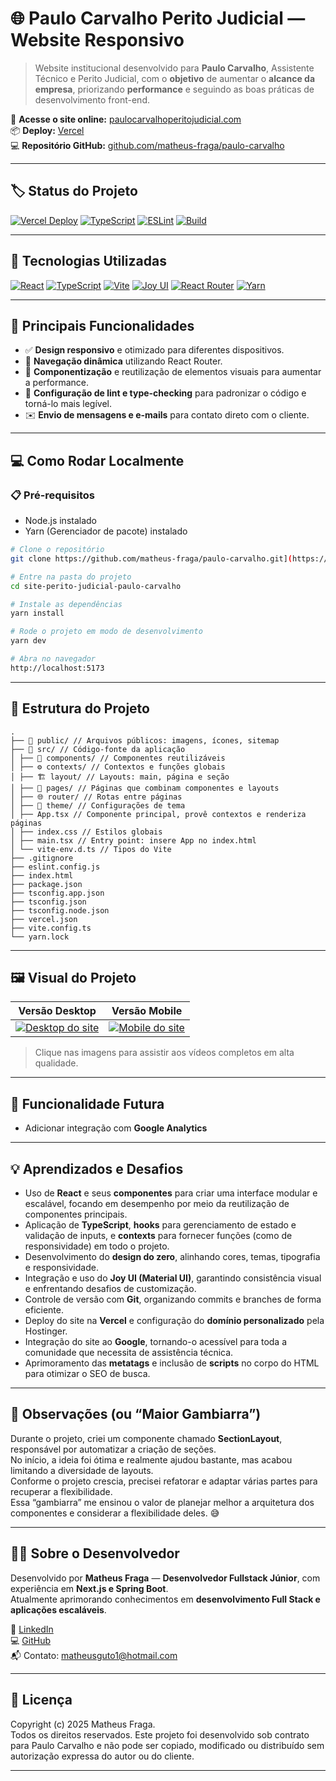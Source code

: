 # 🌐 Paulo Carvalho Perito Judicial — Website Responsivo

> Website institucional desenvolvido para **Paulo Carvalho**, Assistente Técnico e Perito Judicial, com o **objetivo** de aumentar o **alcance da empresa**, priorizando **performance** e seguindo as boas práticas de desenvolvimento front-end.

🔗 **Acesse o site online:** [paulocarvalhoperitojudicial.com](https://paulocarvalhoperitojudicial.com)  
📦 **Deploy:** [Vercel](https://vercel.com)  
💻 **Repositório GitHub:** [github.com/matheus-fraga/paulo-carvalho](https://github.com/matheus-fraga/paulo-carvalho)

---

## 🏷️ Status do Projeto

[![Vercel Deploy](https://img.shields.io/badge/Vercel-Deploy-brightgreen?style=for-the-badge&logo=vercel&logoColor=white)](https://vercel.com)
[![TypeScript](https://img.shields.io/badge/TypeScript-3178C6?style=for-the-badge&logo=typescript&logoColor=white)](https://www.typescriptlang.org/)
[![ESLint](https://img.shields.io/badge/ESLint-4B32C3?style=for-the-badge&logo=eslint&logoColor=white)](https://eslint.org/)
[![Build](https://img.shields.io/badge/Build-Passing-brightgreen?style=for-the-badge)](https://github.com/FragaTheus/paulo-carvalho/actions)

---

## 🚀 Tecnologias Utilizadas

[![React](https://img.shields.io/badge/React-20232A?style=for-the-badge&logo=react&logoColor=61DAFB)](https://reactjs.org/)
[![TypeScript](https://img.shields.io/badge/TypeScript-3178C6?style=for-the-badge&logo=typescript&logoColor=white)](https://www.typescriptlang.org/)
[![Vite](https://img.shields.io/badge/Vite-646CFF?style=for-the-badge&logo=vite&logoColor=FFD62E)](https://vitejs.dev/)
[![Joy UI](https://img.shields.io/badge/Joy%20UI-007FFF?style=for-the-badge&logo=mui&logoColor=white)](https://mui.com/joy-ui/)
[![React Router](https://img.shields.io/badge/React_Router-CA4245?style=for-the-badge&logo=react-router&logoColor=white)](https://reactrouter.com/)
[![Yarn](https://img.shields.io/badge/Yarn-2C8EBB?style=for-the-badge&logo=yarn&logoColor=white)](https://yarnpkg.com/)

---

## 🧠 Principais Funcionalidades

- ✅ **Design responsivo** e otimizado para diferentes dispositivos.  
- 🔄 **Navegação dinâmica** utilizando React Router.  
- 🧩 **Componentização** e reutilização de elementos visuais para aumentar a performance.  
- 🧹 **Configuração de lint e type-checking** para padronizar o código e torná-lo mais legível.  
- ✉️ **Envio de mensagens e e-mails** para contato direto com o cliente.   

---

## 💻 Como Rodar Localmente
### 📋 Pré-requisitos
- Node.js instalado
- Yarn (Gerenciador de pacote) instalado

```bash
# Clone o repositório
git clone https://github.com/matheus-fraga/paulo-carvalho.git](https://github.com/FragaTheus/site-perito-judicial-paulo-carvalho.git

# Entre na pasta do projeto
cd site-perito-judicial-paulo-carvalho

# Instale as dependências
yarn install

# Rode o projeto em modo de desenvolvimento
yarn dev

# Abra no navegador
http://localhost:5173
```

---

## 📁 Estrutura do Projeto

```
.
├── 📂 public/ // Arquivos públicos: imagens, ícones, sitemap
├── 📂 src/ // Código-fonte da aplicação
│ ├── 🧩 components/ // Componentes reutilizáveis
│ ├── ⚙️ contexts/ // Contextos e funções globais
│ ├── 🏗 layout/ // Layouts: main, página e seção
│ ├── 📄 pages/ // Páginas que combinam componentes e layouts
│ ├── 🌐 router/ // Rotas entre páginas
│ ├── 🎨 theme/ // Configurações de tema
│ ├── App.tsx // Componente principal, provê contextos e renderiza páginas
│ ├── index.css // Estilos globais
│ ├── main.tsx // Entry point: insere App no index.html
│ └── vite-env.d.ts // Tipos do Vite
├── .gitignore
├── eslint.config.js
├── index.html
├── package.json
├── tsconfig.app.json
├── tsconfig.json
├── tsconfig.node.json
├── vercel.json
├── vite.config.ts
└── yarn.lock
```

---

## 🖼️ Visual do Projeto 

| Versão Desktop                           | Versão Mobile                          |
| ---------------------------------------- | -------------------------------------- |
| [![Desktop do site](https://github.com/user-attachments/assets/707338d2-6bff-412d-87e8-52b54ec4e21d)](https://github.com/user-attachments/assets/707338d2-6bff-412d-87e8-52b54ec4e21d) | [![Mobile do site](https://github.com/user-attachments/assets/5f28c831-ae07-400e-a251-a69803ec8c23)](https://github.com/user-attachments/assets/5f28c831-ae07-400e-a251-a69803ec8c23) |

> Clique nas imagens para assistir aos vídeos completos em alta qualidade.


---

## 🚀 Funcionalidade Futura

- Adicionar integração com **Google Analytics**  

---

## 💡 Aprendizados e Desafios

- Uso de **React** e seus **componentes** para criar uma interface modular e escalável, focando em desempenho por meio da reutilização de componentes principais.  
- Aplicação de **TypeScript**, **hooks** para gerenciamento de estado e validação de inputs, e **contexts** para fornecer funções (como de responsividade) em todo o projeto.  
- Desenvolvimento do **design do zero**, alinhando cores, temas, tipografia e responsividade.  
- Integração e uso do **Joy UI (Material UI)**, garantindo consistência visual e enfrentando desafios de customização.  
- Controle de versão com **Git**, organizando commits e branches de forma eficiente.  
- Deploy do site na **Vercel** e configuração do **domínio personalizado** pela Hostinger.  
- Integração do site ao **Google**, tornando-o acessível para toda a comunidade que necessita de assistência técnica.  
- Aprimoramento das **metatags** e inclusão de **scripts** no corpo do HTML para otimizar o SEO de busca.  

---

## 🧩 Observações (ou “Maior Gambiarra”)

Durante o projeto, criei um componente chamado **SectionLayout**, responsável por automatizar a criação de seções.  
No início, a ideia foi ótima e realmente ajudou bastante, mas acabou limitando a diversidade de layouts.  
Conforme o projeto crescia, precisei refatorar e adaptar várias partes para recuperar a flexibilidade.  
Essa “gambiarra” me ensinou o valor de planejar melhor a arquitetura dos componentes e considerar a flexibilidade deles. 😅


---

## 👨‍💻 Sobre o Desenvolvedor

Desenvolvido por **Matheus Fraga** — **Desenvolvedor Fullstack Júnior**, com experiência em **Next.js e Spring Boot**.  
Atualmente aprimorando conhecimentos em **desenvolvimento Full Stack e aplicações escaláveis**.

🔗 [LinkedIn](https://www.linkedin.com/in/matheus-fraga-dev-full-stack/)  
💻 [GitHub](https://github.com/FragaTheus)  
📬 Contato: matheusguto1@hotmail.com

---

## 📄 Licença

Copyright (c) 2025 Matheus Fraga.  
Todos os direitos reservados. Este projeto foi desenvolvido sob contrato para Paulo Carvalho e não pode ser copiado, modificado ou distribuído sem autorização expressa do autor ou do cliente.

---


